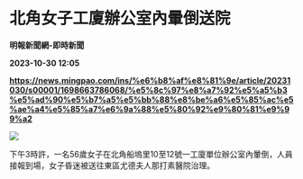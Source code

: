# 北角女子工廈辦公室內暈倒送院
**明報新聞網-即時新聞**

**2023-10-30 12:05**

**https://news.mingpao.com/ins/%e6%b8%af%e8%81%9e/article/20231030/s00001/1698663786068/%e5%8c%97%e8%a7%92%e5%a5%b3%e5%ad%90%e5%b7%a5%e5%bb%88%e8%be%a6%e5%85%ac%e5%ae%a4%e5%85%a7%e6%9a%88%e5%80%92%e9%80%81%e9%99%a2**

![](https://fs.mingpao.com/ins/20231030/s00001/027fd66695cfc0b1f93f9c7b2e7d5859.jpg)

下午3時許，一名56歲女子在北角船塢里10至12號一工廈單位辦公室內暈倒，人員接報到場，女子昏迷被送往東區尤德夫人那打素醫院治理。